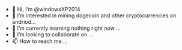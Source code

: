 - 👋 Hi, I’m @windowsXP2014
- 👀 I’m interested in mining dogecoin and other cryptocurrencies on andriod...
- 🌱 I’m currently learning nothing right now ...
- 💞️ I’m looking to collaborate on ...
- 📫 How to reach me ...

<!---
windowsXP2014/windowsXP2014 is a ✨ special ✨ repository because its `README.md` (this file) appears on your GitHub profile.
You can click the Preview link to take a look at your changes.
--->
